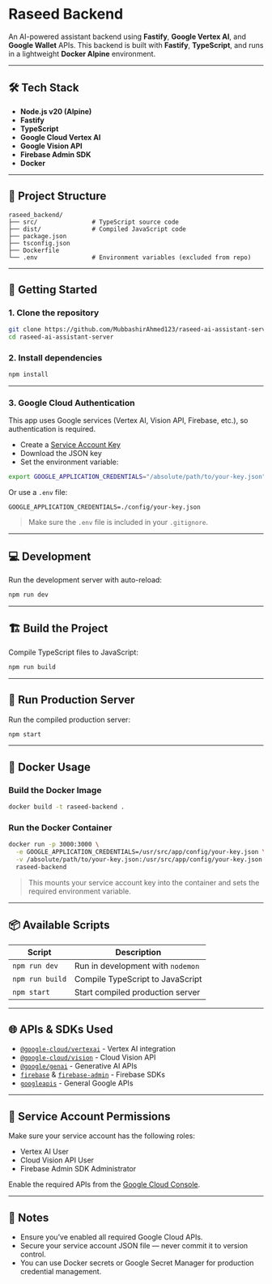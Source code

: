 
# Raseed Backend

An AI-powered assistant backend using **Fastify**, **Google Vertex AI**, and **Google Wallet** APIs. This backend is built with **Fastify**, **TypeScript**, and runs in a lightweight **Docker Alpine** environment.

---

## 🛠 Tech Stack

- **Node.js v20 (Alpine)**
- **Fastify**
- **TypeScript**
- **Google Cloud Vertex AI**
- **Google Vision API**
- **Firebase Admin SDK**
- **Docker**

---

## 📁 Project Structure

```
raseed_backend/
├── src/               # TypeScript source code
├── dist/              # Compiled JavaScript code
├── package.json
├── tsconfig.json
├── Dockerfile
└── .env               # Environment variables (excluded from repo)
```

---

## 🚀 Getting Started

### 1. Clone the repository

```bash
git clone https://github.com/MubbashirAhmed123/raseed-ai-assistant-server.git
cd raseed-ai-assistant-server
```

### 2. Install dependencies

```bash
npm install
```

---

### 3. Google Cloud Authentication

This app uses Google services (Vertex AI, Vision API, Firebase, etc.), so authentication is required.

- Create a [Service Account Key](https://console.cloud.google.com/iam-admin/serviceaccounts)
- Download the JSON key
- Set the environment variable:

```bash
export GOOGLE_APPLICATION_CREDENTIALS="/absolute/path/to/your-key.json"
```

Or use a `.env` file:

```
GOOGLE_APPLICATION_CREDENTIALS=./config/your-key.json
```

> Make sure the `.env` file is included in your `.gitignore`.

---

## 💻 Development

Run the development server with auto-reload:

```bash
npm run dev
```

---

## 🏗️ Build the Project

Compile TypeScript files to JavaScript:

```bash
npm run build
```

---

## 🚢 Run Production Server

Run the compiled production server:

```bash
npm start
```

---

## 🐳 Docker Usage

### Build the Docker Image

```bash
docker build -t raseed-backend .
```

### Run the Docker Container

```bash
docker run -p 3000:3000 \
  -e GOOGLE_APPLICATION_CREDENTIALS=/usr/src/app/config/your-key.json \
  -v /absolute/path/to/your-key.json:/usr/src/app/config/your-key.json \
  raseed-backend
```

> This mounts your service account key into the container and sets the required environment variable.

---

## 📦 Available Scripts

| Script         | Description                         |
|----------------|-------------------------------------|
| `npm run dev`  | Run in development with `nodemon`   |
| `npm run build`| Compile TypeScript to JavaScript    |
| `npm start`    | Start compiled production server     |

---

## 🌐 APIs & SDKs Used

- [`@google-cloud/vertexai`](https://www.npmjs.com/package/@google-cloud/vertexai) - Vertex AI integration
- [`@google-cloud/vision`](https://www.npmjs.com/package/@google-cloud/vision) - Cloud Vision API
- [`@google/genai`](https://www.npmjs.com/package/@google/genai) - Generative AI APIs
- [`firebase`](https://www.npmjs.com/package/firebase) & [`firebase-admin`](https://www.npmjs.com/package/firebase-admin) - Firebase SDKs
- [`googleapis`](https://www.npmjs.com/package/googleapis) - General Google APIs

---

## 🔐 Service Account Permissions

Make sure your service account has the following roles:

- Vertex AI User
- Cloud Vision API User
- Firebase Admin SDK Administrator

Enable the required APIs from the [Google Cloud Console](https://console.cloud.google.com/apis/dashboard).

---


## 🧠 Notes

- Ensure you’ve enabled all required Google Cloud APIs.
- Secure your service account JSON file — never commit it to version control.
- You can use Docker secrets or Google Secret Manager for production credential management.
